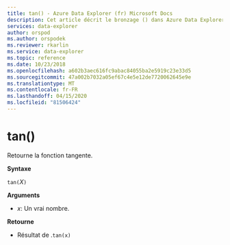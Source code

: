```yaml
---
title: tan() - Azure Data Explorer (fr) Microsoft Docs
description: Cet article décrit le bronzage () dans Azure Data Explorer.
services: data-explorer
author: orspod
ms.author: orspodek
ms.reviewer: rkarlin
ms.service: data-explorer
ms.topic: reference
ms.date: 10/23/2018
ms.openlocfilehash: a602b3aec616fc9abac84055ba2e5919c23e33d5
ms.sourcegitcommit: 47a002b7032a05ef67c4e5e12de7720062645e9e
ms.translationtype: MT
ms.contentlocale: fr-FR
ms.lasthandoff: 04/15/2020
ms.locfileid: "81506424"
---
```

# <a name="tan"></a>tan()

Retourne la fonction tangente.

**Syntaxe**

`tan(`*X*`)`

**Arguments**

* *x*: Un vrai nombre.

**Retourne**

* Résultat de .`tan(x)`